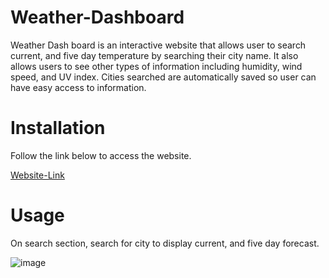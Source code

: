 # Weather-Dashboard
Weather Dash board is an interactive website that allows user to search current, and five day temperature by searching their city name.
It also allows users to see other types of information including humidity, wind speed, and UV index. Cities searched are automatically 
saved so user can have easy access to information.

# Installation
Follow the link below to access the website.

[Website-Link](https://rsainzlinarez.github.io/Weather-Dashboard/)

# Usage
On search section, search for city to display current, and five day forecast.

![image](https://user-images.githubusercontent.com/71811501/104152673-19062e00-5395-11eb-9e9e-c081461b179e.png)